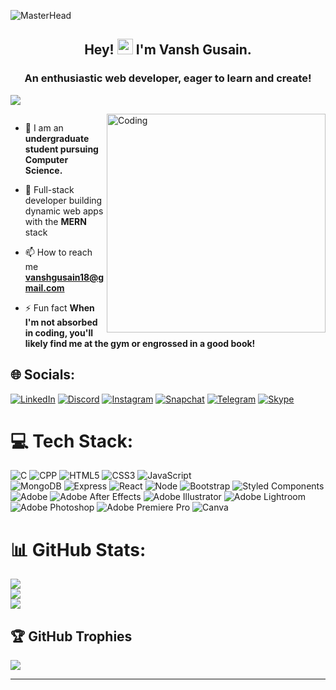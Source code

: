 ![MasterHead](https://i.pinimg.com/originals/19/b2/8c/19b28c8372aaec65623f7ee7332e74be.gif)
<h2 align="center">Hey! <img src="https://gifdb.com/images/high/cute-wave-emoji-hand-59s88kk0zj3xho40.gif" style="height:25px;" height="25"/> I'm Vansh Gusain.</h2>
<h3 align="center">An enthusiastic web developer, eager to learn and create!</h3>

[![](https://visitcount.itsvg.in/api?id=vanshgusain18&icon=0&color=3)](https://visitcount.itsvg.in)

<img align="right" alt="Coding" width="350" src="https://i.pinimg.com/originals/e8/d0/f1/e8d0f1794e2520ac2367c1d21c0966e9.gif">

<p align="left"> <a href="https://twitter.com/" target="blank"><img src="https://img.shields.io/twitter/follow/?logo=twitter&style=for-the-badge" alt="" /></a> </p>

- 🔭 I am an **undergraduate student pursuing Computer Science.**

- 🌱 Full-stack developer building dynamic web apps with the **MERN** stack

- 📫 How to reach me **vanshgusain18@gmail.com**

- ⚡ Fun fact **When I'm not absorbed in coding, you'll likely find me at the gym or engrossed in a good book!**

## 🌐 Socials:
[![LinkedIn](https://img.shields.io/badge/linkedin-%230077B5.svg?style=for-the-badge&logo=linkedin&logoColor=white)](https://linkedin.com/in/vanshgusain)
[![Discord](https://img.shields.io/badge/Discord-%235865F2.svg?style=for-the-badge&logo=discord&logoColor=white)](https://discordapp.com/users/1221099334767218743)
[![Instagram](https://img.shields.io/badge/Instagram-%23E4405F.svg?style=for-the-badge&logo=Instagram&logoColor=white)](https://instagram.com/vib3swithvansh)
[![Snapchat](https://img.shields.io/badge/Snapchat-%23FFFC00.svg?style=for-the-badge&logo=Snapchat&logoColor=white)](https://www.snapchat.com/add/vibewithvansh?share_id=JB7op47I0CY&locale=en-US)
[![Telegram](https://img.shields.io/badge/Telegram-2CA5E0?style=for-the-badge&logo=telegram&logoColor=white)](https://t.me/vanshgusain)
[![Skype](https://img.shields.io/badge/Skype-%2300AFF0.svg?style=for-the-badge&logo=Skype&logoColor=white)](https://join.skype.com/invite/qPmGxLd441Xf)

# 💻 Tech Stack:
![C](https://img.shields.io/badge/c-%2300599C.svg?style=for-the-badge&logo=c&logoColor=white) 
![CPP](https://img.shields.io/badge/C%2B%2B-00599C?style=for-the-badge&logo=c%2B%2B&logoColor=white)
![HTML5](https://img.shields.io/badge/html5-%23E34F26.svg?style=for-the-badge&logo=html5&logoColor=white)
![CSS3](https://img.shields.io/badge/css3-%231572B6.svg?style=for-the-badge&logo=css3&logoColor=white) 
![JavaScript](https://img.shields.io/badge/javascript-%23323330.svg?style=for-the-badge&logo=javascript&logoColor=%23F7DF1E)  
![MongoDB](https://img.shields.io/badge/MongoDB-4EA94B?style=for-the-badge&logo=mongodb&logoColor=white)
![Express](https://img.shields.io/badge/Express%20js-000000?style=for-the-badge&logo=express&logoColor=white)
![React](https://img.shields.io/badge/react-%2320232a.svg?style=for-the-badge&logo=react&logoColor=%2361DAFB) 
![Node](https://img.shields.io/badge/Node%20js-339933?style=for-the-badge&logo=nodedotjs&logoColor=white)
![Bootstrap](https://img.shields.io/badge/bootstrap-%238511FA.svg?style=for-the-badge&logo=bootstrap&logoColor=white)
![Styled Components](https://img.shields.io/badge/styled--components-DB7093?style=for-the-badge&logo=styled-components&logoColor=white) ![Adobe](https://img.shields.io/badge/adobe-%23FF0000.svg?style=for-the-badge&logo=adobe&logoColor=white) 
![Adobe After Effects](https://img.shields.io/badge/Adobe%20After%20Effects-9999FF.svg?style=for-the-badge&logo=Adobe%20After%20Effects&logoColor=white) 
![Adobe Illustrator](https://img.shields.io/badge/adobe%20illustrator-%23FF9A00.svg?style=for-the-badge&logo=adobe%20illustrator&logoColor=white) ![Adobe Lightroom](https://img.shields.io/badge/Adobe%20Lightroom-31A8FF.svg?style=for-the-badge&logo=Adobe%20Lightroom&logoColor=white) 
![Adobe Photoshop](https://img.shields.io/badge/adobe%20photoshop-%2331A8FF.svg?style=for-the-badge&logo=adobe%20photoshop&logoColor=white) 
![Adobe Premiere Pro](https://img.shields.io/badge/Adobe%20Premiere%20Pro-9999FF.svg?style=for-the-badge&logo=Adobe%20Premiere%20Pro&logoColor=white)
![Canva](https://img.shields.io/badge/Canva-%2300C4CC.svg?style=for-the-badge&logo=Canva&logoColor=white)

# 📊 GitHub Stats:
![](https://github-readme-stats.vercel.app/api?username=vanshgusain18&theme=merko&hide_border=false&include_all_commits=true&count_private=true)<br/>
![](https://github-readme-streak-stats.herokuapp.com/?user=vanshgusain18&theme=merko&hide_border=false)<br/>
![](https://github-readme-stats.vercel.app/api/top-langs/?username=vanshgusain18&theme=merko&hide_border=false&include_all_commits=true&count_private=true&layout=compact)

## 🏆 GitHub Trophies
![](https://github-profile-trophy.vercel.app/?username=vanshgusain18&theme=dark&no-frame=false&no-bg=true&margin-w=4)

----

<!-- Proudly created with GPRM ( https://gprm.itsvg.in ) -->
